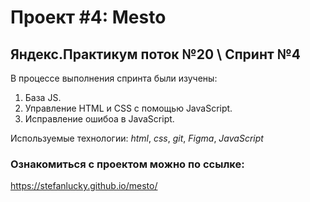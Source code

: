 # Проект #4: Mesto
## Яндекс.Практикум поток №20 \\ Спринт №4

В процессе выполнения спринта были изучены:
1. База JS.
2. Управление HTML и CSS с помощью JavaScript.
3. Исправление ошибоа в JavaScript.

Используемые технологии: *html*, *css*, *git*, *Figma*, *JavaScript*

### Ознакомиться с проектом можно по ссылке:
https://stefanlucky.github.io/mesto/
